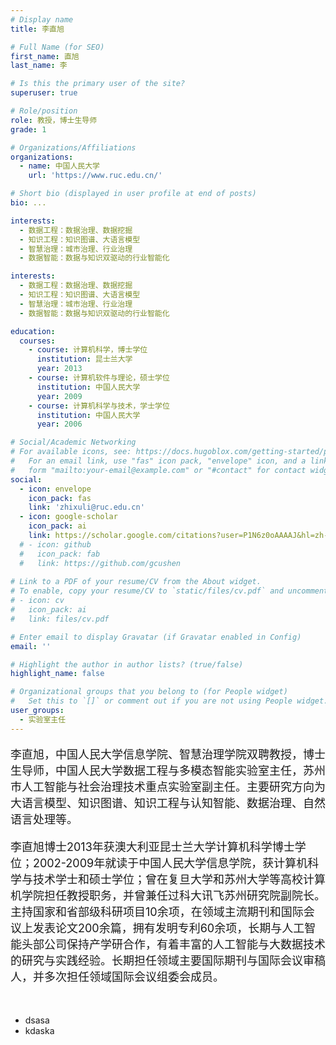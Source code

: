 ```yaml
---
# Display name
title: 李直旭

# Full Name (for SEO)
first_name: 直旭
last_name: 李

# Is this the primary user of the site?
superuser: true

# Role/position
role: 教授，博士生导师
grade: 1

# Organizations/Affiliations
organizations:
  - name: 中国人民大学
    url: 'https://www.ruc.edu.cn/'

# Short bio (displayed in user profile at end of posts)
bio: ...

interests:
  - 数据工程：数据治理、数据挖掘
  - 知识工程：知识图谱、大语言模型
  - 智慧治理：城市治理、行业治理
  - 数据智能：数据与知识双驱动的行业智能化

interests:
  - 数据工程：数据治理、数据挖掘
  - 知识工程：知识图谱、大语言模型
  - 智慧治理：城市治理、行业治理
  - 数据智能：数据与知识双驱动的行业智能化

education:
  courses:
    - course: 计算机科学，博士学位
      institution: 昆士兰大学
      year: 2013
    - course: 计算机软件与理论，硕士学位
      institution: 中国人民大学
      year: 2009
    - course: 计算机科学与技术，学士学位
      institution: 中国人民大学
      year: 2006

# Social/Academic Networking
# For available icons, see: https://docs.hugoblox.com/getting-started/page-builder/#icons
#   For an email link, use "fas" icon pack, "envelope" icon, and a link in the
#   form "mailto:your-email@example.com" or "#contact" for contact widget.
social:
  - icon: envelope
    icon_pack: fas
    link: 'zhixuli@ruc.edu.cn'
  - icon: google-scholar
    icon_pack: ai
    link: https://scholar.google.com/citations?user=P1N6z0oAAAAJ&hl=zh-CN&oi=ao
  # - icon: github
  #   icon_pack: fab
  #   link: https://github.com/gcushen
  
# Link to a PDF of your resume/CV from the About widget.
# To enable, copy your resume/CV to `static/files/cv.pdf` and uncomment the lines below.
# - icon: cv
#   icon_pack: ai
#   link: files/cv.pdf

# Enter email to display Gravatar (if Gravatar enabled in Config)
email: ''

# Highlight the author in author lists? (true/false)
highlight_name: false

# Organizational groups that you belong to (for People widget)
#   Set this to `[]` or comment out if you are not using People widget.
user_groups:
  - 实验室主任
---
```


<p style="font-size: 18px;">李直旭，中国人民大学信息学院、智慧治理学院双聘教授，博士生导师，中国人民大学数据工程与多模态智能实验室主任，苏州市人工智能与社会治理技术重点实验室副主任。主要研究方向为大语言模型、知识图谱、知识工程与认知智能、数据治理、自然语言处理等。</p>

<p style="font-size: 18px;">李直旭博士2013年获澳大利亚昆士兰大学计算机科学博士学位；2002-2009年就读于中国人民大学信息学院，获计算机科学与技术学士和硕士学位；曾在复旦大学和苏州大学等高校计算机学院担任教授职务，并曾兼任过科大讯飞苏州研究院副院长。主持国家和省部级科研项目10余项，在领域主流期刊和国际会议上发表论文200余篇，拥有发明专利60余项，长期与人工智能头部公司保持产学研合作，有着丰富的人工智能与大数据技术的研究与实践经验。长期担任领域主要国际期刊与国际会议审稿人，并多次担任领域国际会议组委会成员。</p>
<br>

- dsasa
- kdaska